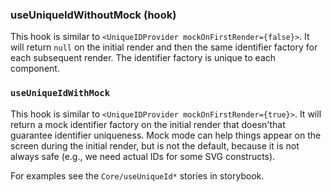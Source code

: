 ### useUniqueIdWithoutMock (hook)

This hook is similar to `<UniqueIDProvider mockOnFirstRender={false}>`.
It will return `null` on the initial render and then the same identifier
factory for each subsequent render. The identifier factory is unique to
each component.

### `useUniqueIdWithMock`

This hook is similar to `<UniqueIDProvider mockOnFirstRender={true}>`.
It will return a mock identifier factory on the initial render that doesn'that
guarantee identifier uniqueness. Mock mode can help things appear on the screen
during the initial render, but is not the default, because it is not always safe
(e.g., we need actual IDs for some SVG constructs).

For examples see the `Core/useUniqueId*` stories in storybook.
